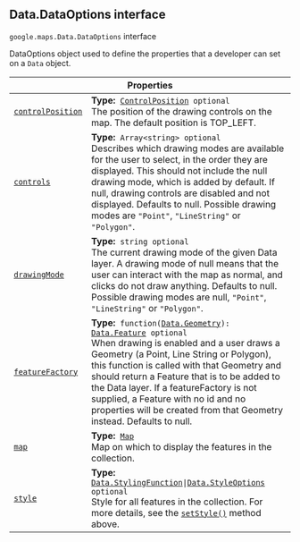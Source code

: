 
<devsite-heading text=" Data.DataOptions interface" for="Data.DataOptions" level="h2" link="" toc="" back-to-top=""><h2 id="Data.DataOptions" is-upgraded="">Data.DataOptions interface</h2></devsite-heading>
<p>
<code translate="no" dir="ltr"><span itemprop="path">google.maps</span>.<span itemprop="name">Data.DataOptions</span></code>
interface
</p>
<p>DataOptions object used to define the properties that a developer can set on a <code translate="no" dir="ltr">Data</code> object.</p>
<div class="devsite-table-wrapper"><table class="properties responsive" summary="interface Data.DataOptions - Properties">
<thead>
<tr><th colspan="2">Properties</th>
</tr></thead>
<tbody>
<tr id="Data.DataOptions.controlPosition">
<td itemprop="property"><code translate="no" dir="ltr"><a class="secret-link" href="#Data.DataOptions.controlPosition"><span>controlPosition</span></a></code></td>
<td><div><strong>Type:</strong>&nbsp; <code translate="no" dir="ltr"><a href="ControlPosition.md">ControlPosition</a> <span class="optional-type-annotation">optional</span></code></div>
<div class="desc">The position of the drawing controls on the map. The default position is TOP_LEFT.</div></td>
</tr>
<tr id="Data.DataOptions.controls">
<td itemprop="property"><code translate="no" dir="ltr"><a class="secret-link" href="#Data.DataOptions.controls"><span>controls</span></a></code></td>
<td><div><strong>Type:</strong>&nbsp; <code translate="no" dir="ltr">Array&lt;string&gt; <span class="optional-type-annotation">optional</span></code></div>
<div class="desc">Describes which drawing modes are available for the user to select, in the order they are displayed. This should not include the null drawing mode, which is added by default. If null, drawing controls are disabled and not displayed. Defaults to null. Possible drawing modes are <code translate="no" dir="ltr">"Point"</code>, <code translate="no" dir="ltr">"LineString"</code> or <code translate="no" dir="ltr">"Polygon"</code>.</div></td>
</tr>
<tr id="Data.DataOptions.drawingMode">
<td itemprop="property"><code translate="no" dir="ltr"><a class="secret-link" href="#Data.DataOptions.drawingMode"><span>drawingMode</span></a></code></td>
<td><div><strong>Type:</strong>&nbsp; <code translate="no" dir="ltr">string <span class="optional-type-annotation">optional</span></code></div>
<div class="desc">The current drawing mode of the given Data layer. A drawing mode of null means that the user can interact with the map as normal, and clicks do not draw anything. Defaults to null. Possible drawing modes are null, <code translate="no" dir="ltr">"Point"</code>, <code translate="no" dir="ltr">"LineString"</code> or <code translate="no" dir="ltr">"Polygon"</code>.</div></td>
</tr>
<tr id="Data.DataOptions.featureFactory">
<td itemprop="property"><code translate="no" dir="ltr"><a class="secret-link" href="#Data.DataOptions.featureFactory"><span>featureFactory</span></a></code></td>
<td><div><strong>Type:</strong>&nbsp; <code translate="no" dir="ltr">function(<a href="Data.Geometry.md">Data.Geometry</a>): <a href="Data.Feature.md">Data.Feature</a> <span class="optional-type-annotation">optional</span></code></div>
<div class="desc">When drawing is enabled and a user draws a Geometry (a Point, Line String or Polygon), this function is called with that Geometry and should return a Feature that is to be added to the Data layer. If a featureFactory is not supplied, a Feature with no id and no properties will be created from that Geometry instead. Defaults to null.</div></td>
</tr>
<tr id="Data.DataOptions.map">
<td itemprop="property"><code translate="no" dir="ltr"><a class="secret-link" href="#Data.DataOptions.map"><span>map</span></a></code></td>
<td><div><strong>Type:</strong>&nbsp; <code translate="no" dir="ltr"><a href="Map.md">Map</a></code></div>
<div class="desc">Map on which to display the features in the collection.</div></td>
</tr>
<tr id="Data.DataOptions.style">
<td itemprop="property"><code translate="no" dir="ltr"><a class="secret-link" href="#Data.DataOptions.style"><span>style</span></a></code></td>
<td><div><strong>Type:</strong>&nbsp; <code translate="no" dir="ltr"><a href="Data.StylingFunction.md">Data.StylingFunction</a>|<a href="Data.StyleOptions.md">Data.StyleOptions</a> <span class="optional-type-annotation">optional</span></code></div>
<div class="desc">Style for all features in the collection. For more details, see the <code translate="no" dir="ltr"><a href="Data.md">setStyle()</a></code> method above.</div></td>
</tr>
</tbody>
</table></div>

